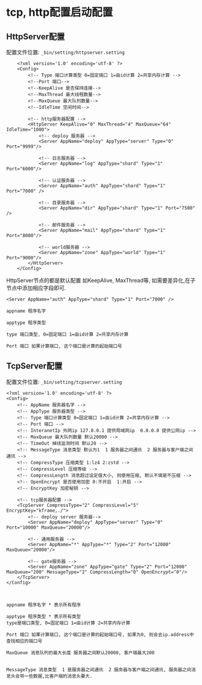 # tcp, http配置启动配置


## HttpServer配置

配置文件位置: `_bin/setting/httpserver.setting`

		<?xml version='1.0' encoding='utf-8' ?>
		<Config>
			<!-- Type 端口计算类型 0=固定端口 1=由id计算 2=共享内存计算 -->
			<!--Port 端口-->
			<!--KeepAlive 是否保持连接-->
			<!--MaxThread 最大线程数量-->
			<!--MaxQueue 最大队列数量-->
			<!--IdleTime 空闲时间-->
		
			<!-- http服务器配置 -->
			<HttpServer KeepAlive="0" MaxThread="4" MaxQueue="64" IdleTime="1000">
				<!-- deploy 服务器 -->
				<Server AppName="deploy" AppType="server" Type="0" Port="9999"/>
		
				<!-- 日志服务器 -->
				<Server AppName="log" AppType="shard" Type="1" Port="6000"/>
		
				<!-- 认证服务器 -->
				<Server AppName="auth" AppType="shard" Type="1" Port="7000" />
		
				<!-- 目录服务器 -->
				<Server AppName="dir" AppType="shard" Type="1" Port="7500" />
		
				<!-- 邮件服务器 -->
				<Server AppName="mail" AppType="shard" Type="1" Port="8000"/>
		
				<!-- world服务器 -->
				<Server AppName="zone" AppType="world" Type="1" Port="9000"/>	
			</HttpServer>
		</Config>

HttpServer节点的都是默认配置 如KeepAlive, MaxThread等, 如需要差异化,在子节点中添加相应字段即可.

	<Server AppName="auth" AppType="shard" Type="1" Port="7000" />

	appname 程序名字
	
	apptype 程序类型
	
	type 端口类型, 0=固定端口 1=由id计算 2=共享内存计算
	
	Port 端口 如果计算端口, 这个端口是计算的起始端口号

## TcpServer配置

配置文件位置: `_bin/setting/tcpserver.setting`	

	<?xml version='1.0' encoding='utf-8' ?>
	<Config>
		<!-- AppName 服务器名字 -->
		<!-- AppType 服务器类型 -->
		<!-- Type 端口计算类型 0=固定端口 1=由id计算 2=共享内存计算 -->
		<!-- Port 端口 -->
		<!-- InteranetIp 外网ip 127.0.0.1 提供局域网ip  0.0.0.0 提供公网ip -->
		<!-- MaxQueue 最大队列数量 默认20000 -->
		<!-- TimeOut 掉线监测时间 默认20 -->
		<!-- MessageType 消息类型 默认为1  1 服务器之间通讯  2 服务器与客户端之间通讯 -->
		<!-- CompressType 压缩类型 1:lz4 2:zstd -->
		<!-- CompressLevel 压缩等级 -->
		<!-- CompressLength 消息超过设定值大小, 则使用压缩, 默认不填是不压缩 -->
		<!-- OpenEncrypt 是否使用加密 0:不开启  1:开启 -->
		<!-- EncryptKey 加密秘钥 -->
		
		<!-- tcp服务器配置 -->
		<TcpServer CompressType="2" CompressLevel="5" EncryptKey="kframe,./">
			<!-- deploy server 服务器-->
			<Server AppName="deploy" AppType="server" Type="0" Port="10000" MaxQueue="20000"/>
	
			<!-- 通用服务器 -->
			<Server AppName="*" AppType="*" Type="2" Port="12000" MaxQueue="20000"/>
	
			<!-- gate服务器 -->
			<Server AppName="zone" AppType="gate" Type="2" Port="12000" MaxQueue="200" MessageType="2" CompressLength="0" OpenEncrypt="0"/>
		</TcpServer>
	</Config>



	appname 程序名字 * 表示所有程序
	
	apptype 程序类型 * 表示所有类型
	type是端口类型, 0=固定端口 1=由id计算 2=共享内存计算
	
	Port 端口 如果计算端口, 这个端口是计算的起始端口号, 如果为0, 则会去ip.address中查找相应的端口号
	
	MaxQueue 消息队列的最大长度 服务器之间默认20000, 客户端最大200
	
	
	MessageType 消息类型  1 是服务器之间通讯  2 服务器与客户端之间通讯, 服务器之间消息头会带一些数据,比客户端的消息头要大.



